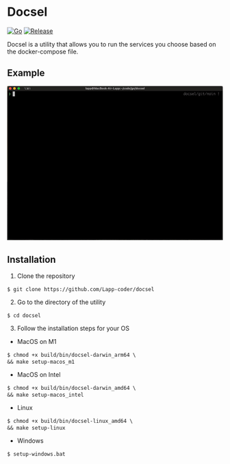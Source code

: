 # Docsel 
[![Go](https://img.shields.io/badge/go-1.17-blue)](https://golang.org/doc/go1.17) [![Release](https://img.shields.io/badge/release-1.0.0-success)](https://github.com/Lapp-coder/docsel/releases)

Docsel is a utility that allows you to run the services you choose based on the docker-compose file.

## Example
![docsel example](https://github.com/Lapp-coder/docsel/blob/resourses/docsel-example.gif)

## Installation 
1. Clone the repository
```shell
$ git clone https://github.com/Lapp-coder/docsel
```
2. Go to the directory of the utility 
```shell
$ cd docsel
```
3. Follow the installation steps for your OS
* MacOS on M1
```shell
$ chmod +x build/bin/docsel-darwin_arm64 \
&& make setup-macos_m1
```
* MacOS on Intel
```shell
$ chmod +x build/bin/docsel-darwin_amd64 \
&& make setup-macos_intel
```

* Linux
```shell
$ chmod +x build/bin/docsel-linux_amd64 \
&& make setup-linux
```

* Windows
```shell
$ setup-windows.bat
```
